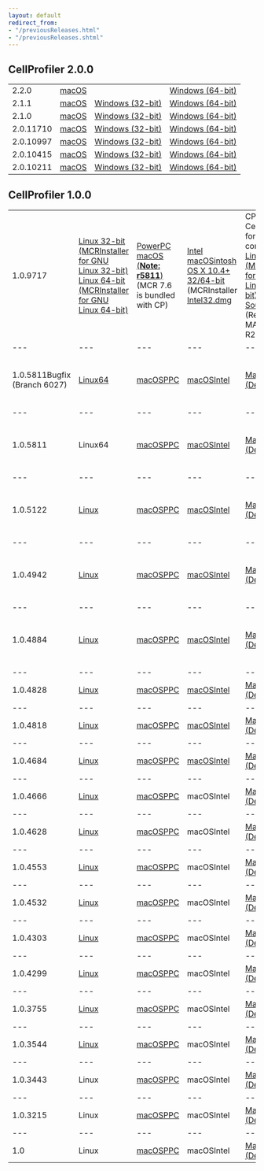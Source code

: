 ```yaml
---
layout: default
redirect_from:
- "/previousReleases.html"
- "/previousReleases.shtml"
---
```

**CellProfiler 2.0.0**
------------------

|||||
|--- |--- |--- |--- |
|<span id="2.2.0">2.2.0</span>|[macOS](http://cellprofiler-org.s3.amazonaws.com/CellProfiler.dmg)||[Windows (64-bit)](http://d1zymp9ayga15t.cloudfront.net/releases/2.2.0/CellProfiler-2.2.0.exe)|
|<span id="2.1.1">2.1.1</span>|[macOS](http://d1zymp9ayga15t.cloudfront.net/releases/2.1.1/CellProfiler-release_2.1.1-6c2d896.pkg)|[Windows (32-bit)](http://d1zymp9ayga15t.cloudfront.net/releases/2.1.1/CellProfiler_2.1.1_win32_r20140723174513.exe)|[Windows (64-bit)](http://d1zymp9ayga15t.cloudfront.net/releases/2.1.1/CellProfiler_2.1.1_win64_r20140723174500.exe)|
|<span id="2.1.0">2.1.0</span>|[macOS](http://d1zymp9ayga15t.cloudfront.net/releases/2.1.0/CellProfiler-2.1.0.pkg)|[Windows (32-bit)](http://d1zymp9ayga15t.cloudfront.net/releases/2.1.0/CellProfiler_2.1.0_win32_r20140124153111.exe)|[Windows (64-bit)](http://d1zymp9ayga15t.cloudfront.net/releases/2.1.0/CellProfiler_2.1.0_win64_r20140124151645.exe)|
|<span id="2.0.11710">2.0.11710</span>|[macOS](http://d1zymp9ayga15t.cloudfront.net/content/Distributions/11710/CellProfiler_2.0_r11710.dmg)|[Windows (32-bit)](http://d1zymp9ayga15t.cloudfront.net/content/Distributions/11710/CellProfiler_2.0_win32_r11710.exe)|[Windows (64-bit)](http://d1zymp9ayga15t.cloudfront.net/content/Distributions/11710/CellProfiler_2.0_win64_r11710.exe)|
|<span id="2.0.10997">2.0.10997</span>|[macOS](http://d1zymp9ayga15t.cloudfront.net/content/Distributions/10997/CellProfiler_2.0_r10997.dmg)|[Windows (32-bit)](http://d1zymp9ayga15t.cloudfront.net/content/Distributions/10997/CellProfiler_2.0_win32_r10997.exe)|[Windows (64-bit)](http://d1zymp9ayga15t.cloudfront.net/content/Distributions/10997/CellProfiler_2.0_win64_r10997.exe)|
|<span id="2.0.10415">2.0.10415</span>|[macOS](http://d1zymp9ayga15t.cloudfront.net/content/Distributions/10415/CellProfiler_2.0_r10415.dmg)|[Windows (32-bit)](http://d1zymp9ayga15t.cloudfront.net/content/Distributions/10415/CellProfiler_2.0_win32_r10415.exe)|[Windows (64-bit)](http://d1zymp9ayga15t.cloudfront.net/content/Distributions/10415/CellProfiler_2.0_win64_r10415.exe)|
|<span id="2.0.10211">2.0.10211</span>|[macOS](http://d1zymp9ayga15t.cloudfront.net/content/Distributions/10211/CellProfiler_2.0_r10211.dmg)|[Windows (32-bit)](http://d1zymp9ayga15t.cloudfront.net/content/Distributions/10211/CellProfiler_2.0_win32_r10211.exe)|[Windows (64-bit)](http://d1zymp9ayga15t.cloudfront.net/content/Distributions/10211/CellProfiler_2.0_win64_r10211.exe)|


**CellProfiler 1.0.0**
------------------

||||||||
|--- |--- |--- |--- |--- |--- |--- |
|<span id="1.0.9717">1.0.9717</span>|[Linux 32-bit](http://d1zymp9ayga15t.cloudfront.net/content/Distributions/9717/CompiledCellProfiler_Standalone_Linux32_9717.tar.gz) [(MCRInstaller for GNU Linux 32-bit)](http://d1zymp9ayga15t.cloudfront.net/content/Distributions/MCR_9717/MCRInstaller_Linux32_MCR79.bin) [Linux 64-bit](http://d1zymp9ayga15t.cloudfront.net/content/Distributions/9717/CompiledCellProfiler_Standalone_Linux64_9717.tar.gz) [(MCRInstaller for GNU Linux 64-bit)](http://d1zymp9ayga15t.cloudfront.net/content/Distributions/MCR_9717/MCRInstaller_Linux64_MCR711.bin)|[PowerPC macOS (**Note: r5811**)](http://d1zymp9ayga15t.cloudfront.net/content/Distributions/5811/CompiledCellProfilerPPCBugfixFINAL.zip)  (MCR 7.6 is bundled with CP)|[Intel macOSintosh OS X 10.4+ 32/64-bit](http://d1zymp9ayga15t.cloudfront.net/content/Distributions/9717/CompiledCellProfiler_macOSI32_9717.tar.gz) (MCRInstaller [Intel32.dmg](http://d1zymp9ayga15t.cloudfront.net/content/Distributions/MCR_9717/MCRInstaller_MacI32_MCR711.dmg)|CP Cluster: CellProfiler for cluster computing: [Linux 64-bit](http://d1zymp9ayga15t.cloudfront.net/content/Distributions/9717/CompiledCellProfiler_CPCluster_Linux64_9717.tar.gz) [(MCRInstaller for GNU Linux 64-bit)](http://d1zymp9ayga15t.cloudfront.net/content/Distributions/MCR_9717/MCRInstaller_Linux64_MCR711.bin)[Matlab Source](http://d1zymp9ayga15t.cloudfront.net/content/Distributions/9717/CP_DevelopersVersion9717.zip) (Requires MATLAB R2009+)|[Windows XP 32-bit](http://d1zymp9ayga15t.cloudfront.net/content/Distributions/9717/CompiledCellProfiler_XP32_9717.zip) [(MCRInstaller for XP32)](http://d1zymp9ayga15t.cloudfront.net/content/Distributions/MCR_9717/MCRInstaller_XP32.exe) [Windows Vista (32-bit)](http://d1zymp9ayga15t.cloudfront.net/content/Distributions/9717/CompiledCellProfiler_Vista32_9717.zip) [(MCRInstaller for Vista32)](http://d1zymp9ayga15t.cloudfront.net/content/Distributions/MCR_9717/MCRInstaller_Vista32.exe)|[Windows XP 64-bit](http://d1zymp9ayga15t.cloudfront.net/content/Distributions/9717/CompiledCellProfiler_XP64_9717.zip) [(MCRInstaller for XP64)](http://d1zymp9ayga15t.cloudfront.net/content/Distributions/MCR_9717/MCRInstaller_XP64.exe) [Windows Vista 64-bit](http://d1zymp9ayga15t.cloudfront.net/content/Distributions/9717/CompiledCellProfiler_Vista64_9717.zip) [(MCRInstaller for Vista64)](http://d1zymp9ayga15t.cloudfront.net/content/Distributions/MCR_9717/MCRInstaller_Vista64.exe)|
|--- |--- |--- |--- |--- |--- |--- |
|<span id="1.0.5811">1.0.5811Bugfix (Branch 6027)</span>|[Linux64](http://d1zymp9ayga15t.cloudfront.net/content/PreviousReleases/CompiledCellProfiler_Linux_5811Bugfix.tar.gz)|[macOSPPC](http://d1zymp9ayga15t.cloudfront.net/content/PreviousReleases/CompiledCellProfilerPPC_5811Bugfix.zip)|[macOSIntel](http://d1zymp9ayga15t.cloudfront.net/content/PreviousReleases/CompiledCellProfilerTiger5811Bugfix.zip)|[Matlab (Developer)](http://d1zymp9ayga15t.cloudfront.net/content/PreviousReleases/CP_DevelopersVersion5811Bugfix.zip)|[WindowsXP (32-bit)](http://d1zymp9ayga15t.cloudfront.net/content/PreviousReleases/CompiledCellProfilerXP325811Bugfix.zip) [Windows Vista (32-bit)](http://d1zymp9ayga15t.cloudfront.net/content/PreviousReleases/CompiledCellProfilerVista325811Bugfix.zip)|[WindowsXP (64-bit)](http://d1zymp9ayga15t.cloudfront.net/content/PreviousReleases/CompiledCellProfilerXP645811Bugfix.zip)[Windows Vista (64-bit)](http://d1zymp9ayga15t.cloudfront.net/content/PreviousReleases/CompiledCellProfilerVista645811Bugfix.zip)|
|--- |--- |--- |--- |--- |--- |--- |
|<span id="1.0.5811">1.0.5811</span>|Linux64|[macOSPPC](http://d1zymp9ayga15t.cloudfront.net/content/PreviousReleases/CompiledCellProfilerMacPPC5811.zip)|[macOSIntel](http://d1zymp9ayga15t.cloudfront.net/content/PreviousReleases/CompiledCellProfilermacOSTiger5811.zip)|[Matlab (Developer)](http://d1zymp9ayga15t.cloudfront.net/content/PreviousReleases/CP_DevelopersVersion5811.zip)|[WindowsXP (32-bit)](http://d1zymp9ayga15t.cloudfront.net/content/PreviousReleases/CompiledCellProfilerXP325811.zip) [Windows Vista (32-bit)](http://d1zymp9ayga15t.cloudfront.net/content/PreviousReleases/CompiledCellProfilerVista325811.zip)|[WindowsXP (64-bit)](http://d1zymp9ayga15t.cloudfront.net/content/PreviousReleases/CompiledCellProfilerXP645811.zip)[Windows Vista (64-bit)](http://d1zymp9ayga15t.cloudfront.net/content/PreviousReleases/CompiledCellProfilerVista645811.zip)|
|--- |--- |--- |--- |--- |--- |--- |
|<span id="1.0.5122">1.0.5122</span>|[Linux](http://d1zymp9ayga15t.cloudfront.net/content/PreviousReleases/CellProfiler_1.0.5122_LINUX.tar.gz)|[macOSPPC](http://d1zymp9ayga15t.cloudfront.net/content/PreviousReleases/CellProfiler_1.0.5122_MAC.dmg)|[macOSIntel](http://d1zymp9ayga15t.cloudfront.net/content/PreviousReleases/CellProfiler_1.0.5122_MACI.dmg)|[Matlab (Developer)](http://d1zymp9ayga15t.cloudfront.net/content/PreviousReleases/CellProfiler_1.0.5122_MATLAB.zip)|[WindowsXP (32-bit)](http://d1zymp9ayga15t.cloudfront.net/content/PreviousReleases/CellProfiler_1.0.5122_XP32.zip) [Windows Vista (32-bit)](http://d1zymp9ayga15t.cloudfront.net/content/PreviousReleases/CellProfiler_1.0.5122_Vista32.zip)|[WindowsXP (64-bit)](http://d1zymp9ayga15t.cloudfront.net/content/PreviousReleases/CellProfiler_1.0.5122_XP64.zip)[Windows Vista (64-bit)](http://d1zymp9ayga15t.cloudfront.net/content/PreviousReleases/CellProfiler_1.0.5122_Vista64.zip)|
|--- |--- |--- |--- |--- |--- |--- |
|<span id="1.0.4942">1.0.4942</span>|[Linux](http://d1zymp9ayga15t.cloudfront.net/content/PreviousReleases/CellProfiler_Linux_1.0.4942.tar.gz)|[macOSPPC](http://d1zymp9ayga15t.cloudfront.net/content/PreviousReleases/CellProfiler_MAC_1.0.4942.dmg)|[macOSIntel](http://d1zymp9ayga15t.cloudfront.net/content/PreviousReleases/CellProfiler_MacI_1.0.4942.dmg)|[Matlab (Developer)](http://d1zymp9ayga15t.cloudfront.net/content/PreviousReleases/CellProfiler_MATLAB_1.0.4942.zip)|[WindowsXP (32-bit)](http://d1zymp9ayga15t.cloudfront.net/content/PreviousReleases/CellProfiler_XP32_CP1.0.4942.zip) [Windows Vista (32-bit)](http://d1zymp9ayga15t.cloudfront.net/content/PreviousReleases/CellProfiler_Vista32_CP1.0.4942.zip)|[WindowsXP (64-bit)](http://d1zymp9ayga15t.cloudfront.net/content/PreviousReleases/CellProfiler_XP64_CP1.0.4942.zip)[Windows Vista (64-bit)](http://d1zymp9ayga15t.cloudfront.net/content/PreviousReleases/CellProfiler_Vista64_CP1.0.4942.zip)|
|--- |--- |--- |--- |--- |--- |--- |
|<span id="1.0.4884">1.0.4884</span>|[Linux](http://d1zymp9ayga15t.cloudfront.net/content/PreviousReleases/CellProfiler_Linux_1.0.4884.gz)|[macOSPPC](http://d1zymp9ayga15t.cloudfront.net/content/PreviousReleases/CellProfiler_Mac_1.0.4884.dmg)|[macOSIntel](http://d1zymp9ayga15t.cloudfront.net/content/PreviousReleases/CellProfiler_MacI_1.0.4884.zip)|[Matlab (Developer)](http://d1zymp9ayga15t.cloudfront.net/content/PreviousReleases/CellProfiler_DevelopersVersion1.0.4884.zip)|[WindowsXP (32-bit)](http://d1zymp9ayga15t.cloudfront.net/content/PreviousReleases/CellProfiler_XP32_1.0.4884.zip) [Windows Vista (32-bit)](http://d1zymp9ayga15t.cloudfront.net/content/PreviousReleases/CellProfiler_Vista32_1.0.4884.zip)|[WindowsXP (64-bit)](http://d1zymp9ayga15t.cloudfront.net/content/PreviousReleases/CellProfiler_XP64_1.0.4884.zip)[Windows Vista (64-bit)](http://d1zymp9ayga15t.cloudfront.net/content/PreviousReleases/CellProfiler_Vista64_1.0.4884.zip)|
|--- |--- |--- |--- |--- |--- |--- |
|<span id="1.0.4828">1.0.4828</span>|[Linux](http://d1zymp9ayga15t.cloudfront.net/content/PreviousReleases/Linux_CellProfilerv1.0.4828.zip)|[macOSPPC](http://d1zymp9ayga15t.cloudfront.net/content/PreviousReleases/MAC_CellProfilerv1.0.4828.dmg)|[macOSIntel](http://d1zymp9ayga15t.cloudfront.net/content/PreviousReleases/MacI_CellProfilerv1.0.4828.dmg)|[Matlab (Developer)](http://d1zymp9ayga15t.cloudfront.net/content/PreviousReleases/MATLAB_CellProfilerv1.0.4828.zip)|[WindowsXP (32-bit)](http://d1zymp9ayga15t.cloudfront.net/content/PreviousReleases/XP32_CellProfilerv1.0.4828.zip)|[WindowsXP (64-bit)](http://d1zymp9ayga15t.cloudfront.net/content/PreviousReleases/XP64_CellProfilerv1.0.4828.zip)|
|--- |--- |--- |--- |--- |--- |--- |
|<span id="1.0.4818">1.0.4818</span>|[Linux](http://d1zymp9ayga15t.cloudfront.net/content/PreviousReleases/Linux_CellProfilerv1.0.4818.tar.gz)|[macOSPPC](http://d1zymp9ayga15t.cloudfront.net/content/PreviousReleases/Mac_CellProfilerv1.0.4818.dmg)|[macOSIntel](http://d1zymp9ayga15t.cloudfront.net/content/PreviousReleases/MacI_CellProfilerv1.0.4818.dmg)|[Matlab (Developer)](http://d1zymp9ayga15t.cloudfront.net/content/PreviousReleases/Matlab_CellProfilerv.1.0.4818.zip)|[WindowsXP (32-bit)](http://d1zymp9ayga15t.cloudfront.net/content/PreviousReleases/XP32_CellProfilerv.1.0.4818.zip)|[WindowsXP (64-bit)](http://d1zymp9ayga15t.cloudfront.net/content/PreviousReleases/XP64_CellProfiler_v1.0.4818.zip)|
|--- |--- |--- |--- |--- |--- |--- |
|<span id="1.0.4684">1.0.4684</span>|[Linux](http://d1zymp9ayga15t.cloudfront.net/content/PreviousReleases/LINUX_CellProfilerv1.0.4628.tar.gz)|[macOSPPC](http://d1zymp9ayga15t.cloudfront.net/content/PreviousReleases/MAC_CellProfiler_v1.0.4684.zip)|[macOSIntel](http://d1zymp9ayga15t.cloudfront.net/content/PreviousReleases/MACI_CellProfiler_v1.0.4684.zip)|[Matlab (Developer)](http://d1zymp9ayga15t.cloudfront.net/content/PreviousReleases/MATLAB_CellProfilerv1.0.4684.zip)|[WindowsXP (32-bit)](http://d1zymp9ayga15t.cloudfront.net/content/PreviousReleases/PC32_CellProfiler_v1.0.4684.zip)|[WindowsXP (64-bit)](http://d1zymp9ayga15t.cloudfront.net/content/PreviousReleases/PC64_CellProfiler_v1.0.4684.zip)|
|--- |--- |--- |--- |--- |--- |--- |
|<span id="1.0.4666">1.0.4666</span>|[Linux](http://d1zymp9ayga15t.cloudfront.net/content/PreviousReleases/LINUX_CellProfilerv1.0.4666.tar.gz)|[macOSPPC](http://d1zymp9ayga15t.cloudfront.net/content/PreviousReleases/MAC_CellProfilerv1.0.4666.zip)|macOSIntel|[Matlab (Developer)](http://d1zymp9ayga15t.cloudfront.net/content/PreviousReleases/MATLAB_CellProfilerv1.0.4666.zip)|[WindowsXP (32-bit)](http://d1zymp9ayga15t.cloudfront.net/content/PreviousReleases/PC32_CellProfilerv%201.0.4666.zip)|[WindowsXP (64-bit)](http://d1zymp9ayga15t.cloudfront.net/content/PreviousReleases/PC64_CellProfilerv1.0.4666.zip)|
|--- |--- |--- |--- |--- |--- |--- |
|<span id="1.0.4628">1.0.4628</span>|[Linux](http://d1zymp9ayga15t.cloudfront.net/content/PreviousReleases/LINUX_CellProfilerv1.0.4628.tar.gz)|[macOSPPC](http://d1zymp9ayga15t.cloudfront.net/content/PreviousReleases/MAC_CellProfilerv1.0.4628.zip)|macOSIntel|[Matlab (Developer)](http://d1zymp9ayga15t.cloudfront.net/content/PreviousReleases/MATLAB_CellProfilerv1.0.4628.zip)|[WindowsXP (32-bit)](http://d1zymp9ayga15t.cloudfront.net/content/PreviousReleases/PC32_CellProfilerv1.0.4628.zip)|[WindowsXP (64-bit)](http://d1zymp9ayga15t.cloudfront.net/content/PreviousReleases/PC64_CellProfilerv1.0.4628.zip)|
|--- |--- |--- |--- |--- |--- |--- |
|<span id="1.0.4553">1.0.4553</span>|[Linux](http://d1zymp9ayga15t.cloudfront.net/content/PreviousReleases/LINUX_CellProfilerv1.0.4553.tar.gz)|[macOSPPC](http://d1zymp9ayga15t.cloudfront.net/content/PreviousReleases/MAC_CellProfilerv1.0.4553.zip)|macOSIntel|[Matlab (Developer)](http://d1zymp9ayga15t.cloudfront.net/content/PreviousReleases/MATLAB_CellProfilerv1.0.4553.zip)|[WindowsXP (32-bit)](http://d1zymp9ayga15t.cloudfront.net/content/PreviousReleases/PC32_CellProfilerv1.0.4553.zip)|[WindowsXP (64-bit)](http://d1zymp9ayga15t.cloudfront.net/content/PreviousReleases/PC64_CellProfilerv1.0.4553.zip)|
|--- |--- |--- |--- |--- |--- |--- |
|<span id="1.0.4532">1.0.4532</span>|[Linux](http://d1zymp9ayga15t.cloudfront.net/content/PreviousReleases/LINUX_CellProfilerv1.0.4532.tar.gz)|[macOSPPC](http://d1zymp9ayga15t.cloudfront.net/content/PreviousReleases/MAC_CellProfilerv1.0.4532.zip)|macOSIntel|[Matlab (Developer)](http://d1zymp9ayga15t.cloudfront.net/content/PreviousReleases/MATLAB_CellProfilerv1.0.4532.zip)|[WindowsXP (32-bit)](http://d1zymp9ayga15t.cloudfront.net/content/PreviousReleases/PC32_CellProfilerv1.0.4532.zip)|[WindowsXP (64-bit)](http://d1zymp9ayga15t.cloudfront.net/content/PreviousReleases/PC64_CellProfilerv1.0.4532.zip)|
|--- |--- |--- |--- |--- |--- |--- |
|<span id="1.0.4303">1.0.4303</span>|[Linux](http://d1zymp9ayga15t.cloudfront.net/content/PreviousReleases/LINUX_CellProfilerv1.0.4303.tar.gz)|[macOSPPC](http://d1zymp9ayga15t.cloudfront.net/content/PreviousReleases/MAC_CellProfilerv1.0.4303.zip)|macOSIntel|[Matlab (Developer)](http://d1zymp9ayga15t.cloudfront.net/content/PreviousReleases/MATLAB_CellProfilerv1.0.4303.zip)|[WindowsXP (32-bit)](http://d1zymp9ayga15t.cloudfront.net/content/PreviousReleases/PC32_CellProfilerv1.0.4303.zip)|[WindowsXP (64-bit)](http://d1zymp9ayga15t.cloudfront.net/content/PreviousReleases/PC64_CellProfilerv1.0.4303.zip)|
|--- |--- |--- |--- |--- |--- |--- |
|<span id="1.0.4299">1.0.4299</span>|[Linux](http://d1zymp9ayga15t.cloudfront.net/content/PreviousReleases/LINUX_CellProfilerv1.0.4299.tar.gz)|[macOSPPC](http://d1zymp9ayga15t.cloudfront.net/content/PreviousReleases/MAC_CellProfilerv1.0.4299.zip)|macOSIntel|[Matlab (Developer)](http://d1zymp9ayga15t.cloudfront.net/content/PreviousReleases/MATLAB_CellProfilerv1.0.4299.zip)|[WindowsXP (32-bit)](http://d1zymp9ayga15t.cloudfront.net/content/PreviousReleases/PC32_CellProfilerv1.0.4299.zip)|[WindowsXP (64-bit)](http://d1zymp9ayga15t.cloudfront.net/content/PreviousReleases/PC64_CellProfilerv1.0.4299.zip)|
|--- |--- |--- |--- |--- |--- |--- |
|<span id="1.0.3755">1.0.3755</span>|[Linux](http://d1zymp9ayga15t.cloudfront.net/content/PreviousReleases/LINUX_CellProfilerv1.0.3755.tar.gz)|[macOSPPC](http://d1zymp9ayga15t.cloudfront.net/content/PreviousReleases/MAC_CellProfilerv1.0.3755.zip)|macOSIntel|[Matlab (Developer)](http://d1zymp9ayga15t.cloudfront.net/content/PreviousReleases/MATLAB_CellProfilerv1.0.3755.zip)|[WindowsXP (32-bit)](http://d1zymp9ayga15t.cloudfront.net/content/PreviousReleases/PC32_CellProfilerv1.0.3755.zip)|[WindowsXP (64-bit)](http://d1zymp9ayga15t.cloudfront.net/content/PreviousReleases/PC64_CellProfilerv1.0.3755.zip)|
|--- |--- |--- |--- |--- |--- |--- |
|<span id="1.0.3544">1.0.3544</span>|[Linux](http://d1zymp9ayga15t.cloudfront.net/content/PreviousReleases/LINUX_CellProfilerv1.0.3544.tar.gz)|[macOSPPC](http://d1zymp9ayga15t.cloudfront.net/content/PreviousReleases/MAC_CellProfilerv1.0.3544.zip)|macOSIntel|[Matlab (Developer)](http://d1zymp9ayga15t.cloudfront.net/content/PreviousReleases/MATLAB_CellProfilerv1.0.3544.zip)|[WindowsXP (32-bit)](http://d1zymp9ayga15t.cloudfront.net/content/PreviousReleases/PC_CellProfilerv1.0.3544.32bit.zip)|[WindowsXP (64-bit)](http://d1zymp9ayga15t.cloudfront.net/content/PreviousReleases/PC_CellProfilerv1.0.3544.64bit.zip)|
|--- |--- |--- |--- |--- |--- |--- |
|<span id="1.0.3443">1.0.3443</span>|Linux|[macOSPPC](http://d1zymp9ayga15t.cloudfront.net/content/PreviousReleases/MAC_CellProfilerv1.0.3443.zip)|macOSIntel|[Matlab (Developer)](http://d1zymp9ayga15t.cloudfront.net/content/PreviousReleases/MATLAB_CellProfilerv1.0.3443.zip)|[WindowsXP (32-bit)](http://d1zymp9ayga15t.cloudfront.net/content/PreviousReleases/PC_CellProfilerv1.0.3443.32bit.zip)|[WindowsXP (64-bit)](http://d1zymp9ayga15t.cloudfront.net/content/PreviousReleases/PC_CellProfilerv1.0.3443.64bit.zip)|
|--- |--- |--- |--- |--- |--- |--- |
|<span id="1.0.3215">1.0.3215</span>|Linux|[macOSPPC](http://d1zymp9ayga15t.cloudfront.net/content/PreviousReleases/MAC_CellProfilerv1.0.3215.zip)|macOSIntel|[Matlab (Developer)](http://d1zymp9ayga15t.cloudfront.net/content/PreviousReleases/MATLAB_CellProfilerv1.0.3215.zip)|[WindowsXP (32-bit)](http://d1zymp9ayga15t.cloudfront.net/content/PreviousReleases/PC_CellProfilerv1.0.3215.zip)|WindowsXP (64-bit)|
|--- |--- |--- |--- |--- |--- |--- |
|<span id="1.0">1.0</span>|Linux|[macOSPPC](http://d1zymp9ayga15t.cloudfront.net/content/PreviousReleases/MAC_CellProfilerv1.0.zip)|macOSIntel|[Matlab (Developer)](http://d1zymp9ayga15t.cloudfront.net/content/PreviousReleases/MATLAB_CellProfilerv1.0.zip)|[WindowsXP (32-bit)](http://d1zymp9ayga15t.cloudfront.net/content/PreviousReleases/PC_CellProfilerv1.0.zip)|WindowsXP (64-bit)|
